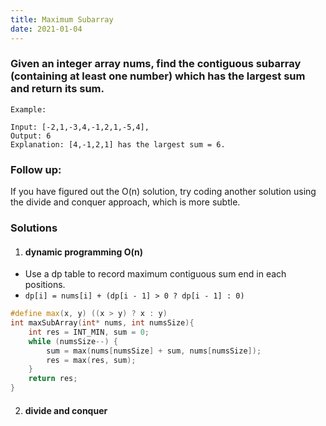 ```yaml
---
title: Maximum Subarray
date: 2021-01-04
---
```

### Given an integer array nums, find the contiguous subarray (containing at least one number) which has the largest sum and return its sum.

```
Example:

Input: [-2,1,-3,4,-1,2,1,-5,4],
Output: 6
Explanation: [4,-1,2,1] has the largest sum = 6.
```

### Follow up:

If you have figured out the O(n) solution, try coding another solution using the divide and conquer approach, which is more subtle.

### Solutions

1. #### dynamic programming O(n)

- Use a dp table to record maximum contiguous sum end in each positions.
- `dp[i] = nums[i] + (dp[i - 1] > 0 ? dp[i - 1] : 0)`

```cpp
#define max(x, y) ((x > y) ? x : y)
int maxSubArray(int* nums, int numsSize){
    int res = INT_MIN, sum = 0;
    while (numsSize--) {
        sum = max(nums[numsSize] + sum, nums[numsSize]);
        res = max(res, sum);
    }
    return res;
}
```


2. #### divide and conquer